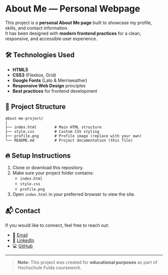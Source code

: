 # About Me — Personal Webpage

This project is a **personal About Me page** built to showcase my profile, skills, and contact information.  
It has been designed with **modern frontend practices** for a clean, responsive, and accessible user experience.

## 🛠 Technologies Used

- **HTML5**
- **CSS3** (Flexbox, Grid)
- **Google Fonts** (Lato & Merriweather)
- **Responsive Web Design** principles
- **Best practices** for frontend development

## 📁 Project Structure

```plaintext
about-me-project/
│
├── index.html        # Main HTML structure
├── style.css         # Custom CSS styling
├── profile.png       # Profile image (replace with your own)
└── README.md         # Project documentation (this file)
```

## 🔥 Setup Instructions

1. Clone or download this repository.
2. Make sure your project folder contains:
   - `index.html`
   - `style.css`
   - `profile.png`
3. Open `index.html` in your preferred browser to view the site.

## 📬 Contact

If you would like to connect, feel free to reach out:

- 📧 [Email](mailto:mohammed.zikrullah@informatik.hs-fulda.de)
- 💼 [LinkedIn](https://www.linkedin.com/in/mohammed-zikrullah)
- 💻 [GitHub](https://github.com/mohammedzikrullah)

---

> **Note:** This project was created for **educational purposes** as part of Hochschule Fulda coursework.